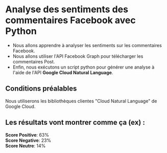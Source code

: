 # Analyse des sentiments des commentaires Facebook avec Python
- Nous allons apprendre à analyser les sentiments sur les commentaires Facebook. 
- Nous allons utiliser l'API Facebook Graph pour télécharger les commentaires Post. 
- Enfin, nous exécutons un script python pour générer une analyse à l'aide de l'API **Google Cloud Natural Language**.

## Conditions préalables
Nous utiliserons les bibliothèques clientes "Cloud Natural Language" de Google Cloud.

## Les résultats vont montrer comme ça (ex) :
**Score Positive**: 63%<br/>
**Score Negative**: 23%<br/>
**Score Neutre**: 14%<br/>
